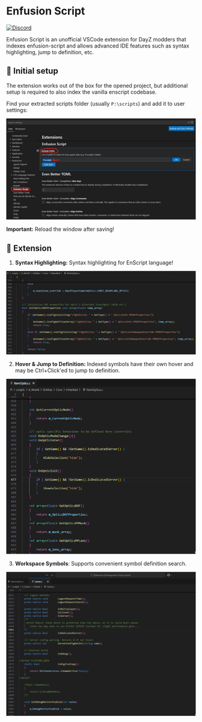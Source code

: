 # Enfusion Script

[![Discord](https://img.shields.io/badge/Submit%20Feedback-7289DA?logo=discord&logoColor=white&label=&style=flat)](https://discord.gg/BVSeTgAgJw)

Enfusion Script is an unofficial VSCode extension for DayZ modders that indexes enfusion-script and allows advanced IDE features such as syntax highlighting, jump to definition, etc.

## 🔧 Initial setup

The extension works out of the box for the opened project, but additional setup is required to also index the vanilla enscript codebase.

Find your extracted scripts folder (usually `P:\scripts`) and add it to user settings:

![settings](https://raw.githubusercontent.com/yuvalino/enscript/refs/heads/main/media/settings.jpg)

**Important:** Reload the window after saving!

## 🧩 Extension

1. **Syntax Highlighting:** Syntax highlighting for EnScript language!

![syntax](https://raw.githubusercontent.com/yuvalino/enscript/refs/heads/main/media/syntax.jpg)

2. **Hover & Jump to Definition:** Indexed symbols have their own hover and may be Ctrl+Click'ed to jump to definition.

![definition.gif](https://raw.githubusercontent.com/yuvalino/enscript/refs/heads/main/media/definition.gif)

3. **Workspace Symbols**: Supports convenient symbol definition search.

![definition.gif](https://raw.githubusercontent.com/yuvalino/enscript/refs/heads/main/media/workspaceSymbols.gif)
